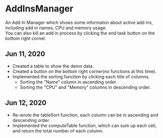 # AddInsManager

An Add In Manager which shows some informaton about active add ins, including add in names, CPU and memory usage.<br />
You can also kill an add in process by clicking the end task button on the bottom right corner.<br />

Jun 11, 2020
------------
  - Created a table to show the demo data.<br />
  - Created a button on the bottom right corner(no functions at this time).<br />
  - Implemented the sorting function by clicking each title of columns.<br />
    - Sorting the "Name" column in ascending order.<br />
    - Sorting the "CPU" and "Memory" columns in descending order.<br />
    
Jun 12, 2020
-
  - Re-wrote the tableSort function, each column can be in ascending and descending order.<br />
  - Implemented the computeTable function, which can sum up each cell, and return the total number of each column.<br />
